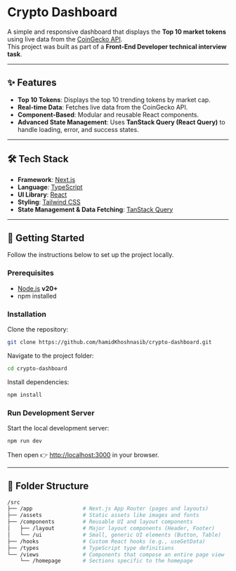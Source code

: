 # Crypto Dashboard

A simple and responsive dashboard that displays the **Top 10 market tokens** using live data from the [CoinGecko API](https://www.coingecko.com/).  
This project was built as part of a **Front-End Developer technical interview task**.

---

## ✨ Features

- **Top 10 Tokens**: Displays the top 10 trending tokens by market cap.
- **Real-time Data**: Fetches live data from the CoinGecko API.
- **Component-Based**: Modular and reusable React components.
- **Advanced State Management**: Uses **TanStack Query (React Query)** to handle loading, error, and success states.

---

## 🛠️ Tech Stack

- **Framework**: [Next.js](https://nextjs.org/)
- **Language**: [TypeScript](https://www.typescriptlang.org/)
- **UI Library**: [React](https://react.dev/)
- **Styling**: [Tailwind CSS](https://tailwindcss.com/)
- **State Management & Data Fetching**: [TanStack Query](https://tanstack.com/query/latest)

---

## 🚀 Getting Started

Follow the instructions below to set up the project locally.

### Prerequisites
- [Node.js](https://nodejs.org/) **v20+**
- npm installed

### Installation

Clone the repository:
```bash
git clone https://github.com/hamidKhoshnasib/crypto-dashboard.git
```

Navigate to the project folder:
```bash
cd crypto-dashboard
```

Install dependencies:
```bash
npm install
```

### Run Development Server
Start the local development server:
```bash
npm run dev
```

Then open 👉 [http://localhost:3000](http://localhost:3000) in your browser.

---

## 📂 Folder Structure

```bash
/src
├── /app                # Next.js App Router (pages and layouts)
├── /assets             # Static assets like images and fonts
├── /components         # Reusable UI and layout components
│   ├── /layout         # Major layout components (Header, Footer)
│   └── /ui             # Small, generic UI elements (Button, Table)
├── /hooks              # Custom React hooks (e.g., useGetData)
├── /types              # TypeScript type definitions
└── /views              # Components that compose an entire page view
    └── /homepage       # Sections specific to the homepage
```